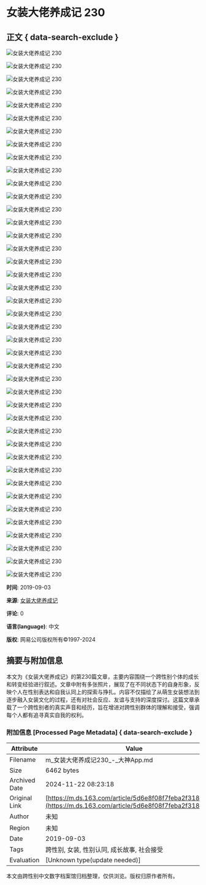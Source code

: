 # 女装大佬养成记 230

## 正文 { data-search-exclude }


![女装大佬养成记 230](https://img.166.net/reunionpub/fetch-upload/1567526580451-WEVYWDDSZTNKAUGPYSEA.jpg?imageView&tostatic=0&thumbnail=1500x0)

![女装大佬养成记 230](https://img.166.net/reunionpub/fetch-upload/1567526580452-RUMWNMWMGAQKKMHSLJRT.jpg?imageView&tostatic=0&thumbnail=1500x0)

![女装大佬养成记 230](https://img.166.net/reunionpub/fetch-upload/1567526580452-FSXCETIDMVPTRZGEGQCO.jpg?imageView&tostatic=0&thumbnail=1500x0)

![女装大佬养成记 230](https://img.166.net/reunionpub/fetch-upload/1567526580453-MRULOUONEYTDAKVAJKPG.jpg?imageView&tostatic=0&thumbnail=1500x0)

![女装大佬养成记 230](https://img.166.net/reunionpub/fetch-upload/1567526580453-BRBSXTOWRXNOKYTNRCQG.jpg?imageView&tostatic=0&thumbnail=1500x0)

![女装大佬养成记 230](https://img.166.net/reunionpub/fetch-upload/1567526580453-GRGHLANFRVBUJARNVMMS.jpg?imageView&tostatic=0&thumbnail=1500x0)

![女装大佬养成记 230](https://img.166.net/reunionpub/fetch-upload/1567526580453-XLQOCTBEWVIKZQPSKDAP.jpg?imageView&tostatic=0&thumbnail=1500x0)

![女装大佬养成记 230](https://img.166.net/reunionpub/fetch-upload/1567526580453-TRWKXTPVOVLJMDGKCQQR.jpg?imageView&tostatic=0&thumbnail=1500x0)

![女装大佬养成记 230](https://img.166.net/reunionpub/fetch-upload/1567526580453-LNIYHADZSYFVZJDTJKTF.jpg?imageView&tostatic=0&thumbnail=1500x0)

![女装大佬养成记 230](https://img.166.net/reunionpub/fetch-upload/1567526580453-WKWGGVWZHUFKQOFEMVYZ.jpg?imageView&tostatic=0&thumbnail=1500x0)

![女装大佬养成记 230](https://img.166.net/reunionpub/fetch-upload/1567526580453-VFHFBCJNWKLALJUPWWJB.jpg?imageView&tostatic=0&thumbnail=1500x0)

![女装大佬养成记 230](https://img.166.net/reunionpub/fetch-upload/1567526580454-WINMEHTLZYVIQVRRBAPQ.jpg?imageView&tostatic=0&thumbnail=1500x0)

![女装大佬养成记 230](https://img.166.net/reunionpub/fetch-upload/1567526580454-PBLULJLXXFFACNRCWLJO.jpg?imageView&tostatic=0&thumbnail=1500x0)

![女装大佬养成记 230](https://img.166.net/reunionpub/fetch-upload/1567526580454-CUYBZRXZRQOKJYPKNYYF.jpg?imageView&tostatic=0&thumbnail=1500x0)

![女装大佬养成记 230](https://img.166.net/reunionpub/fetch-upload/1567526580454-VVBOUGWMISQBQLBSXKNK.jpg?imageView&tostatic=0&thumbnail=1500x0)

![女装大佬养成记 230](https://img.166.net/reunionpub/fetch-upload/1567526580454-OZHMQVRQRGHGNQXYDMAY.jpg?imageView&tostatic=0&thumbnail=1500x0)

![女装大佬养成记 230](https://img.166.net/reunionpub/fetch-upload/1567526581364-LEQVTRGMYUSSYZXOLDFG.jpg?imageView&tostatic=0&thumbnail=1500x0)

![女装大佬养成记 230](https://img.166.net/reunionpub/fetch-upload/1567526581365-UFPQQASVUXHEQNPQYGQI.jpg?imageView&tostatic=0&thumbnail=1500x0)

![女装大佬养成记 230](https://img.166.net/reunionpub/fetch-upload/1567526581365-BVNKWPVSCGERZVBPCILQ.jpg?imageView&tostatic=0&thumbnail=1500x0)

![女装大佬养成记 230](https://img.166.net/reunionpub/fetch-upload/1567526581365-OBHITNZALUBGTEVDLSWO.jpg?imageView&tostatic=0&thumbnail=1500x0)

![女装大佬养成记 230](https://img.166.net/reunionpub/fetch-upload/1567526581365-YWQSYMYLTXJJUPIPRFGO.jpg?imageView&tostatic=0&thumbnail=1500x0)

![女装大佬养成记 230](https://img.166.net/reunionpub/fetch-upload/1567526581365-GEULRDIBWXEUBCPIRYXH.jpg?imageView&tostatic=0&thumbnail=1500x0)

![女装大佬养成记 230](https://img.166.net/reunionpub/fetch-upload/1567526581365-KHDVJVMFCRECPFEJVJSU.jpg?imageView&tostatic=0&thumbnail=1500x0)

![女装大佬养成记 230](https://img.166.net/reunionpub/fetch-upload/1567526581366-VVHKGINIFPUHNLJDJVBQ.jpg?imageView&tostatic=0&thumbnail=1500x0)

![女装大佬养成记 230](https://img.166.net/reunionpub/fetch-upload/1567526581366-FTOEDXWIFRLABXILEMZS.jpg?imageView&tostatic=0&thumbnail=1500x0)

![女装大佬养成记 230](https://img.166.net/reunionpub/fetch-upload/1567526581366-FYSIPCPLBZLVQLJWDRVC.jpg?imageView&tostatic=0&thumbnail=1500x0)

![女装大佬养成记 230](https://img.166.net/reunionpub/fetch-upload/1567526581366-ATZDWQCZCGCPUCUXCQYF.jpg?imageView&tostatic=0&thumbnail=1500x0)

![女装大佬养成记 230](https://img.166.net/reunionpub/fetch-upload/1567526581366-ZLNMMPMEIQLULHZNONCT.jpg?imageView&tostatic=0&thumbnail=1500x0)

![女装大佬养成记 230](https://img.166.net/reunionpub/fetch-upload/1567526581366-PIISYYOTFEIZPBRIWRMK.jpg?imageView&tostatic=0&thumbnail=1500x0)

![女装大佬养成记 230](https://img.166.net/reunionpub/fetch-upload/1567526581366-NVIOSPQMRTJWPSBPAHNN.jpg?imageView&tostatic=0&thumbnail=1500x0)

![女装大佬养成记 230](https://img.166.net/reunionpub/fetch-upload/1567526581367-MONIDQPXNDAQAOCERLGY.jpg?imageView&tostatic=0&thumbnail=1500x0)

![女装大佬养成记 230](https://img.166.net/reunionpub/fetch-upload/1567526581367-ZUIDIZVJXSYZBFWGGGVP.jpg?imageView&tostatic=0&thumbnail=1500x0)

![女装大佬养成记 230](https://img.166.net/reunionpub/fetch-upload/1567526582131-DRKNPXEFOYQZVOVWPSMG.jpg?imageView&tostatic=0&thumbnail=1500x0)

![女装大佬养成记 230](https://img.166.net/reunionpub/fetch-upload/1567526582132-ZQGXTIZFJZACCZAIFFON.jpg?imageView&tostatic=0&thumbnail=1500x0)

![女装大佬养成记 230](https://img.166.net/reunionpub/fetch-upload/1567526582132-TGWKHHIHVMDRYWZIXHGE.jpg?imageView&tostatic=0&thumbnail=1500x0)

![女装大佬养成记 230](https://img.166.net/reunionpub/fetch-upload/1567526582132-MIEDJJKYMEZXQXEDHZSQ.jpg?imageView&tostatic=0&thumbnail=1500x0)

![女装大佬养成记 230](https://img.166.net/reunionpub/fetch-upload/1567526582132-NKDCPMXDCCUHOESRKTWJ.jpg?imageView&tostatic=0&thumbnail=1500x0)

![女装大佬养成记 230](https://img.166.net/reunionpub/fetch-upload/1567526582132-FSPCYJADXHSJMOHZHPSK.jpg?imageView&tostatic=0&thumbnail=1500x0)

![女装大佬养成记 230](https://img.166.net/reunionpub/fetch-upload/1567526582132-WMMHSIQNPJRNVHZDRXOF.jpg?imageView&tostatic=0&thumbnail=1500x0)

![女装大佬养成记 230](https://img.166.net/reunionpub/fetch-upload/1567526582132-NBHBIPXJNDEEQOAISQLU.jpg?imageView&tostatic=0&thumbnail=1500x0)

![女装大佬养成记 230](https://img.166.net/reunionpub/fetch-upload/1567526582133-SIKFYLYTGKAIZCCZKNEG.jpg?imageView&tostatic=0&thumbnail=1500x0)

**时间**: 2019-09-03

**来源**: [女装大佬养成记](https://user/c121d21353fc4db09ee6368a80bac0ce/)

**评论**: 0

**语言(language)**: 中文

**版权**: 网易公司版权所有©1997-2024

## 摘要与附加信息

<!-- tcd_abstract -->
本文为《女装大佬养成记》的第230篇文章，主要内容围绕一个跨性别个体的成长和转变经验进行叙述。文章中附有多张照片，展现了在不同状态下的自身形象，反映个人在性别表达和自我认同上的探索与挣扎。内容不仅描绘了从萌生女装想法到逐步融入女装文化的过程，还有对社会反应、友谊与支持的深度探讨。这篇文章承载了一个跨性别者的真实声音和经历，旨在增进对跨性别群体的理解和接受，强调每个人都有追寻真实自我的权利。
<!-- tcd_abstract_end -->

### 附加信息 [Processed Page Metadata] { data-search-exclude }

| Attribute       | Value                                  |
|-----------------|----------------------------------------|
| Filename        | m_女装大佬养成记230_-_大神App.md                             |
| Size            | 6462 bytes                           |
| Archived Date   | 2024-11-22 08:23:18                             |
| Original Link   | [https://m.ds.163.com/article/5d6e8f08f7feba2f3187e4ca/](https://m.ds.163.com/article/5d6e8f08f7feba2f3187e4ca/)                       |
| Author          | 未知                               |
| Region          | 未知                               |
| Date            | 2019-09-03                                 |
| Tags            | 跨性别, 女装, 性别认同, 成长故事, 社会接受                                 |
| Evaluation            | [Unknown type(update needed)]                                 |
<!-- tcd_table_end -->

本文由跨性别中文数字档案馆归档整理，仅供浏览。版权归原作者所有。
